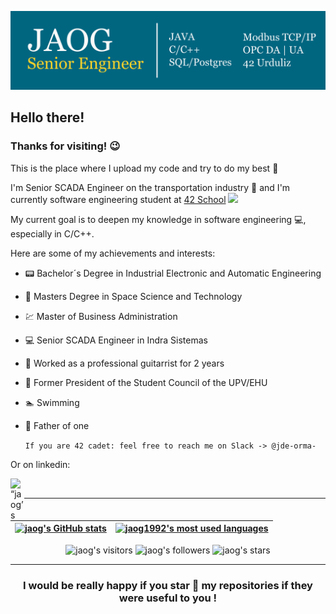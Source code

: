 [![Linkedin front page image](img/jaog_linkedin.png)](https://www.linkedin.com/in/jon-ander-de-ormaetxea-garaizar/)

## Hello there! 

### Thanks for visiting! 😉

This is the place where I upload my code and try to do my best 💪

I'm Senior SCADA Engineer on the transportation industry 🚧 and I'm currently software engineering student at [42 School](https://www.42urduliz.com/) <img src="https://raw.githubusercontent.com/jaog1992/jaog1992/main/img/42.ico" width="30px">

My current goal is to deepen my knowledge in software engineering 💻, especially in C/C++.

Here are some of my achievements and interests:

* 📟  Bachelor´s Degree in Industrial Electronic and Automatic Engineering
* 🚀  Masters Degree in Space Science and Technology
* 💹  Master of Business Administration
* 💻  Senior SCADA Engineer in Indra Sistemas
* 🎸  Worked as a professional guitarrist for 2 years
* 📜  Former President of the Student Council of the UPV/EHU
* 🏊  Swimming
* 👶  Father of one

	` If you are 42 cadet: feel free to reach me on Slack -> @jde-orma- `
	
Or on linkedin:

<a href="https://www.linkedin.com/in/jon-ander-de-ormaetxea-garaizar/">
  <img align="left" alt=“jaog’s LinkedIN" width="22px" src="https://raw.githubusercontent.com/peterthehan/peterthehan/master/assets/linkedin.svg" />
</a>
<br />

---

| [![jaog's GitHub stats](https://github-readme-stats.vercel.app/api?username=jaog1992&count_private=true&show_icons=true&hide=issues&hide_border=true&theme=prussian)](https://github.com/jaog1992?tab=repositories) | [![jaog1992's most used languages](https://github-readme-stats.vercel.app/api/top-langs/?username=jaog1992&layout=compact&hide_border=true&theme=prussian)](https://github.com/jaog1992?tab=repositories) |
|:-:|:-:|

<p align="center">
<img alt="jaog's visitors" src="https://komarev.com/ghpvc/?username=jaog1992&color=blue&style=flat&label=visitors" />
<img alt="jaog's followers" src="https://img.shields.io/github/followers/jaog1992?color=blue" />
<img alt="jaog's stars" src="https://img.shields.io/github/stars/jaog1992?color=blue" />
</p>
	
---

<h3 align="center">
	I would be really happy if you star 🌟 my repositories if they were useful to you !
</h3>